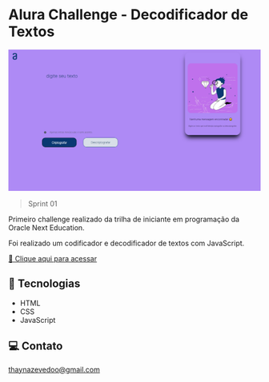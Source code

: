 # Alura Challenge - Decodificador de Textos

![preview](./assets/preview.png)

> Sprint 01

Primeiro challenge realizado da trilha de iniciante em programação da Oracle Next Education.

Foi realizado um codificador e decodificador de textos com JavaScript.

[🔗 Clique aqui para acessar](https://thaynaazevedo.github.io/encriptador-alura/)

## 🎯 Tecnologias

- HTML
- CSS
- JavaScript

## 💻 Contato

thaynazevedoo@gmail.com